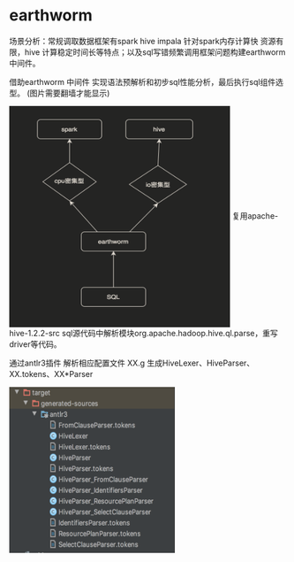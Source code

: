 # earthworm
场景分析：常规调取数据框架有spark hive impala 针对spark内存计算快 资源有限，hive 计算稳定时间长等特点；以及sql写错频繁调用框架问题构建earthworm中间件。

借助earthworm 中间件 实现语法预解析和初步sql性能分析，最后执行sql组件选型。
(图片需要翻墙才能显示)

<img src="https://github.com/cpf123/earthworm/blob/master/img/WX20200501-221607%402x.png" width = "400" height = "400" alt="" align=center />
复用apache-hive-1.2.2-src sql源代码中解析模块org.apache.hadoop.hive.ql.parse，重写driver等代码。

通过antlr3插件 解析相应配置文件 XX.g 生成HiveLexer、HiveParser、XX.tokens、XX*Parser

<img src="https://github.com/cpf123/earthworm/blob/master/img/WX20200430-214912%402x.png" width = "300" height = "300" alt="" align=center />

